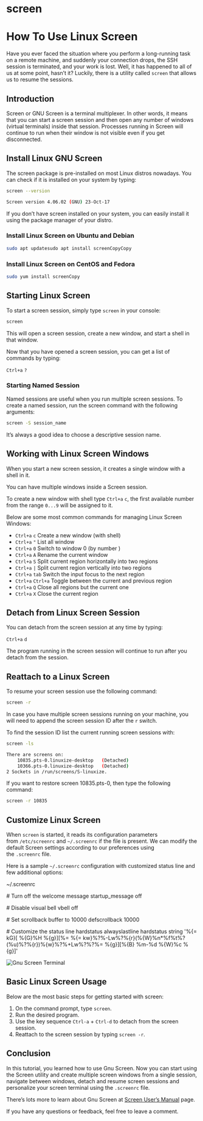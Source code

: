# screen

# How To Use Linux Screen

Have you ever faced the situation where you perform a long-running task on a remote machine, and suddenly your connection drops, the SSH session is terminated, and your work is lost. Well, it has happened to all of us at some point, hasn’t it? Luckily, there is a utility called `screen` that allows us to resume the sessions.

## Introduction

Screen or GNU Screen is a terminal multiplexer. In other words, it means that you can start a screen session and then open any number of windows (virtual terminals) inside that session. Processes running in Screen will continue to run when their window is not visible even if you get disconnected.

## Install Linux GNU Screen

The screen package is pre-installed on most Linux distros nowadays. You can check if it is installed on your system by typing:

```sh
screen --version
```

```sh
Screen version 4.06.02 (GNU) 23-Oct-17
```

If you don’t have screen installed on your system, you can easily install it using the package manager of your distro.

### Install Linux Screen on Ubuntu and Debian

```sh
sudo apt updatesudo apt install screenCopyCopy
```

### Install Linux Screen on CentOS and Fedora

```sh
sudo yum install screenCopy
```

## Starting Linux Screen

To start a screen session, simply type `screen` in your console:

```sh
screen
```

This will open a screen session, create a new window, and start a shell in that window.

Now that you have opened a screen session, you can get a list of commands by typing:

`Ctrl+a` `?`

### Starting Named Session

Named sessions are useful when you run multiple screen sessions. To create a named session, run the screen command with the following arguments:

```sh
screen -S session_name
```

It’s always a good idea to choose a descriptive session name.

## Working with Linux Screen Windows

When you start a new screen session, it creates a single window with a shell in it.

You can have multiple windows inside a Screen session.

To create a new window with shell type `Ctrl+a` `c`, the first available number from the range `0...9` will be assigned to it.

Below are some most common commands for managing Linux Screen Windows:

* `Ctrl+a` `c` Create a new window (with shell)
* `Ctrl+a` `"` List all window
* `Ctrl+a` `0` Switch to window 0 (by number )
* `Ctrl+a` `A` Rename the current window
* `Ctrl+a` `S` Split current region horizontally into two regions
* `Ctrl+a` `|` Split current region vertically into two regions
* `Ctrl+a` `tab` Switch the input focus to the next region
* `Ctrl+a` `Ctrl+a` Toggle between the current and previous region
* `Ctrl+a` `Q` Close all regions but the current one
* `Ctrl+a` `X` Close the current region

## Detach from Linux Screen Session

You can detach from the screen session at any time by typing:

`Ctrl+a` `d`

The program running in the screen session will continue to run after you detach from the session.

## Reattach to a Linux Screen

To resume your screen session use the following command:

```sh
screen -r
```

In case you have multiple screen sessions running on your machine, you will need to append the screen session ID after the `r` switch.

To find the session ID list the current running screen sessions with:

```sh
screen -ls
```

```sh
There are screens on:
    10835.pts-0.linuxize-desktop   (Detached)
    10366.pts-0.linuxize-desktop   (Detached)
2 Sockets in /run/screens/S-linuxize.
```

If you want to restore screen 10835.pts-0, then type the following command:

```sh
screen -r 10835
```

## Customize Linux Screen

When `screen` is started, it reads its configuration parameters from `/etc/screenrc` and `~/.screenrc` if the file is present. We can modify the default Screen settings according to our preferences using the `.screenrc` file.

Here is a sample `~/.screenrc` configuration with customized status line and few additional options:

\~/.screenrc

\# Turn off the welcome message
startup_message off

\# Disable visual bell
vbell off

\# Set scrollback buffer to 10000
defscrollback 10000

\# Customize the status line
hardstatus alwayslastline
hardstatus string '%{= kG}[ %{G}%H %{g}][%= %{= kw}%?%-Lw%?%{r}(%{W}%n\*%f%t%?(%u)%?%{r})%{w}%?%+Lw%?%?%= %{g}][%{B} %m-%d %{W}%c %{g}]'

![Gnu Screen Terminal](https://linuxize.com/post/how-to-use-linux-screen/gnu-screen-terminal_huda639eed55d78a91f0c2d2928023b132_295393_768x0_resize_q75_lanczos.jpg?ezimgfmt=rs:726x454/rscb87/ng:webp/ngcb87)

## Basic Linux Screen Usage

Below are the most basic steps for getting started with screen:

1. On the command prompt, type `screen`.
2. Run the desired program.
3. Use the key sequence `Ctrl-a` + `Ctrl-d` to detach from the screen session.
4. Reattach to the screen session by typing `screen -r`.

## Conclusion

In this tutorial, you learned how to use Gnu Screen. Now you can start using the Screen utility and create multiple screen windows from a single session, navigate between windows, detach and resume screen sessions and personalize your screen terminal using the `.screenrc` file.

There’s lots more to learn about Gnu Screen at [Screen User’s Manual](https://www.gnu.org/software/screen/manual/screen.html) page.

If you have any questions or feedback, feel free to leave a comment.
